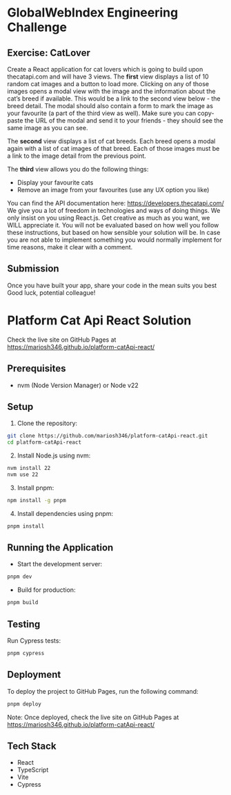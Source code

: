 # GlobalWebIndex Engineering Challenge

## Exercise: CatLover

Create a React application for cat lovers which is going to build upon thecatapi.com and will have 3 views.
The **first** view displays a list of 10 random cat images and a button to load more. Clicking on any of those images opens a modal view with the image and the information about the cat’s breed if available. This would be a link to the second view below - the breed detail. The modal should also contain a form to mark the image as your favourite (a part of the third view as well). Make sure you can copy-paste the URL of the modal and send it to your friends - they should see the same image as you can see.

The **second** view displays a list of cat breeds. Each breed opens a modal again with a list of cat images of that breed. Each of those images must be a link to the image detail from the previous point.

The **third** view allows you do the following things:

- Display your favourite cats
- Remove an image from your favourites (use any UX option you like)

You can find the API documentation here: https://developers.thecatapi.com/
We give you a lot of freedom in technologies and ways of doing things. We only insist on you using React.js. Get creative as much as you want, we WILL appreciate it. You will not be evaluated based on how well you follow these instructions, but based on how sensible your solution will be. In case you are not able to implement something you would normally implement for time reasons, make it clear with a comment.

## Submission

Once you have built your app, share your code in the mean suits you best
Good luck, potential colleague!

# Platform Cat Api React Solution
Check the live site on GitHub Pages at https://mariosh346.github.io/platform-catApi-react/

## Prerequisites
- nvm (Node Version Manager) or Node v22

## Setup

1. Clone the repository:
```bash
git clone https://github.com/mariosh346/platform-catApi-react.git
cd platform-catApi-react
```

2. Install Node.js using nvm:
```bash
nvm install 22
nvm use 22
```

3. Install pnpm:
```bash
npm install -g pnpm
```

4. Install dependencies using pnpm:
```bash
pnpm install
```

## Running the Application

- Start the development server:
```bash
pnpm dev
```

- Build for production:
```bash
pnpm build
```

## Testing

Run Cypress tests:
```bash
pnpm cypress
```

## Deployment

To deploy the project to GitHub Pages, run the following command:

```sh
pnpm deploy
```

Note: Once deployed, check the live site on GitHub Pages at https://mariosh346.github.io/platform-catApi-react/

## Tech Stack

- React
- TypeScript
- Vite
- Cypress

